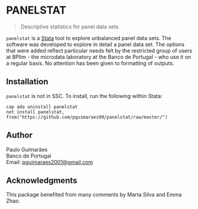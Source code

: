 # PANELSTAT
> Descriptive statistics for panel data sets

`panelstat` is a [Stata](http://www.stata.com/) tool to explore unbalanced panel
data sets. The software was developed to explore in detail a panel data set. The
options that were added reflect particular needs felt by the restricted group of
users at BPlim - the microdata laboratory at the Banco de Portugal - who use it
on a regular basis. No attention has been given to formatting of outputs.

## Installation

`panelstat` is not in SSC. To install, run the following within Stata:

```
cap ado uninstall panelstat
net install panelstat, from("https://github.com/pguimaraes99/panelstat/raw/master/")
```

## Author

Paulo Guimarães <br>
Banco de Portugal <br>
Email: [pguimaraes2001@gmail.com](mailto:pguimaraes2001@gmail.com)

## Acknowledgments

This package benefited from many comments by Marta Silva and Emma Zhao.
